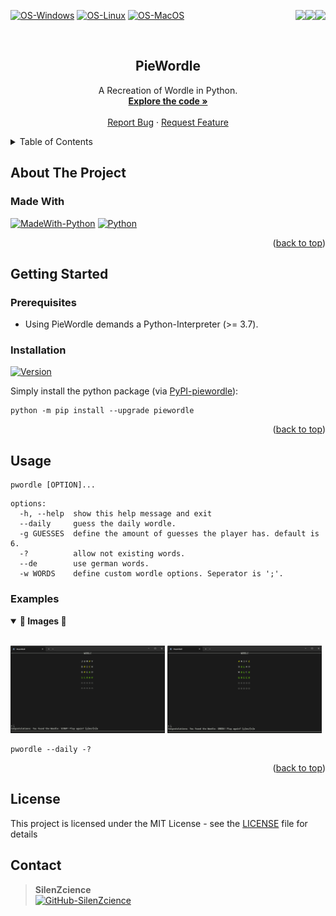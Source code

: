 <div id="top"></div>

<p>
   <a href="https://pepy.tech/project/piewordle/" alt="Downloads">
      <img src="https://static.pepy.tech/personalized-badge/piewordle?period=total&units=international_system&left_color=grey&right_color=blue&left_text=Downloads" align="right">
   </a>
   <a href="https://pypi.org/project/piewordle/" alt="Visitors">
      <img src="https://visitor-badge.laobi.icu/badge?page_id=SilenZcience.PieWordle&right_color=orange" align="right">
   </a>
   <a href="https://github.com/SilenZcience/PieWordle/tree/main/wordle" alt="CodeSize">
      <img src="https://img.shields.io/github/languages/code-size/SilenZcience/PieWordle?color=purple" align="right">
   </a>
</p>

[![OS-Windows]][OS-Windows]
[![OS-Linux]][OS-Linux]
[![OS-MacOS]][OS-MacOS]

<br/>
<div align="center">
<h2 align="center">PieWordle</h2>
   <p align="center">
      A Recreation of Wordle in Python.
      <br/>
      <a href="https://github.com/SilenZcience/PieWordle/blob/main/wordle/wordle.py">
         <strong>Explore the code »</strong>
      </a>
      <br/>
      <br/>
      <a href="https://github.com/SilenZcience/PieWordle/issues">Report Bug</a>
      ·
      <a href="https://github.com/SilenZcience/PieWordle/issues">Request Feature</a>
   </p>
</div>


<details>
   <summary>Table of Contents</summary>
   <ol>
      <li>
         <a href="#about-the-project">About The Project</a>
         <ul>
            <li><a href="#made-with">Made With</a></li>
         </ul>
      </li>
      <li>
         <a href="#getting-started">Getting Started</a>
         <ul>
            <li><a href="#prerequisites">Prerequisites</a></li>
            <li><a href="#installation">Installation</a></li>
         </ul>
      </li>
      <li><a href="#usage">Usage</a>
         <ul>
         <li><a href="#examples">Examples</a></li>
         </ul>
      </li>
      <li><a href="#license">License</a></li>
      <li><a href="#contact">Contact</a></li>
   </ol>
</details>

<div id="about-the-project"></div>

## About The Project




<div id="made-with"></div>

### Made With
[![MadeWith-Python]](https://www.python.org/)
[![Python][Python-Version]](https://www.python.org/)

<p align="right">(<a href="#top">back to top</a>)</p>
<div id="getting-started"></div>

## Getting Started

<div id="prerequisites"></div>

### Prerequisites

- Using PieWordle demands a Python-Interpreter (>= 3.7).

<div id="installation"></div>

### Installation
[![Version][CurrentVersion]](https://pypi.org/project/piewordle/)

Simply install the python package (via [PyPI-piewordle](https://pypi.org/project/piewordle/)):
```console
python -m pip install --upgrade piewordle
```

<p align="right">(<a href="#top">back to top</a>)</p>
<div id="usage"></div>

## Usage

```console
pwordle [OPTION]...
```

```console
options:
  -h, --help  show this help message and exit
  --daily     guess the daily wordle.
  -g GUESSES  define the amount of guesses the player has. default is 6.
  -?          allow not existing words.
  --de        use german words.
  -w WORDS    define custom wordle options. Seperator is ';'.
```

<div id="examples"></div>

### Examples

<details open>
	<summary><b>📂 Images 📂</b></summary>
   </br>

   <p float="left">
      <img src="https://raw.githubusercontent.com/SilenZcience/PieWordle/main/img/example1.png" width="49%"/>
      <img src="https://raw.githubusercontent.com/SilenZcience/PieWordle/main/img/example2.png" width="49%"/>
   </p>

</details>

```console
pwordle --daily -?
```

<p align="right">(<a href="#top">back to top</a>)</p>

<div id="license"></div>

## License

This project is licensed under the MIT License - see the [LICENSE](https://github.com/SilenZcience/PieWordle/blob/main/LICENSE) file for details

<div id="contact"></div>

## Contact

> **SilenZcience** <br/>
[![GitHub-SilenZcience][GitHub-SilenZcience]](https://github.com/SilenZcience)

[OS-Windows]: https://img.shields.io/badge/os-windows-green
[OS-Linux]: https://img.shields.io/badge/os-linux-green
[OS-MacOS]: https://img.shields.io/badge/os-macOS-green


[MadeWith-Python]: https://img.shields.io/badge/Made%20with-Python-brightgreen
[Python-Version]: https://img.shields.io/badge/Python-3.7%20--%203.12%20%7C%20pypy--3.7%20--%20pypy--3.10-blue

[CurrentVersion]: https://img.shields.io/pypi/v/piewordle.svg

[GitHub-SilenZcience]: https://img.shields.io/badge/GitHub-SilenZcience-orange
